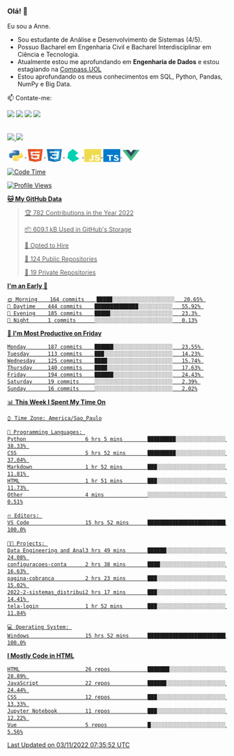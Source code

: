 ### Olá! 👋
Eu sou a Anne. 
- Sou estudante de Análise e Desenvolvimento de Sistemas (4/5).
- Possuo Bacharel em Engenharia Civil e Bacharel Interdisciplinar em Ciência e Tecnologia.
- Atualmente estou me aprofundando em **Engenharia de Dados** e estou estagiando na [Compass.UOL](https://compass.uol/pt/home/) 
- Estou aprofundando os meus conhecimentos em SQL, Python, Pandas, NumPy e Big Data.

📫 Contate-me: 

<div>
<a href="https://www.instagram.com/annekarolinefc/" target="_blank"><img src="https://img.shields.io/badge/-Instagram-%23E4405F?style=for-the-badge&logo=instagram&logoColor=white" target="_blank"></a> 
<a href = "mailto:annekarolinefc@gmail.com"><img src="https://img.shields.io/badge/-Gmail-%23333?style=for-the-badge&logo=gmail&logoColor=white" target="_blank"></a>
<a href="https://www.linkedin.com/in/devannekarolinefc/" target="_blank"><img src="https://img.shields.io/badge/-LinkedIn-%230077B5?style=for-the-badge&logo=linkedin&logoColor=white" target="_blank"></a> 
<a href="https://api.whatsapp.com/send?phone=5533991375118&text=Ol%C3%A1%20Anne!%20" target="_blank"><img src="https://img.shields.io/badge/WhatsApp-25D366?style=for-the-badge&logo=whatsapp&logoColor=white" target="_blank"></a>
</div>

</br>

</br>
<div>
  <a href="https://github.com/annekarolinefc">
  <img height="180em" src="https://github-readme-stats.vercel.app/api?username=annekarolinefc&show_icons=true&theme=dracula&include_all_commits=true&count_private=true"/>
  <img height="180em" src="https://github-readme-stats.vercel.app/api/top-langs/?username=annekarolinefc&layout=compact&langs_count=7&theme=dracula"/>
</div>
  
  <div style="display: inline_block"><br>  
  <img align="center" alt="Anne-Python" height="30" width="40" src="https://raw.githubusercontent.com/devicons/devicon/master/icons/python/python-original.svg">
  <img align="center" alt="Anne-HTML" height="30" width="40" src="https://raw.githubusercontent.com/devicons/devicon/master/icons/html5/html5-original.svg">
  <img align="center" alt="Anne-CSS" height="30" width="40"
 src="https://raw.githubusercontent.com/devicons/devicon/master/icons/css3/css3-original.svg">
  <img align="center" alt="Anne-Bulma" height="30" width="40"
 src="https://github.com/devicons/devicon/blob/master/icons/bulma/bulma-plain.svg">
  <img align="center" alt="Anne-Js" height="30" width="40" src="https://raw.githubusercontent.com/devicons/devicon/master/icons/javascript/javascript-plain.svg">
    <img align="center" alt="Anne-Ts" height="30" width="40" src="https://github.com/devicons/devicon/blob/master/icons/typescript/typescript-original.svg">
      <img align="center" alt="Anne-Vue" height="30" width="40" src="https://github.com/devicons/devicon/blob/master/icons/vuejs/vuejs-original.svg">
</div>
<!--
  <img align="center" alt="Anne-An" height="30" width="40" src="https://github.com/devicons/devicon/blob/master/icons/angularjs/angularjs-original.svg">

-->
</br>
</br>
</br>
<!--START_SECTION:waka-->
![Code Time](http://img.shields.io/badge/Code%20Time-23%20hrs%209%20mins-blue)

![Profile Views](http://img.shields.io/badge/Profile%20Views-33-blue)

**🐱 My GitHub Data** 

> 🏆 782 Contributions in the Year 2022
 > 
> 📦 609.1 kB Used in GitHub's Storage 
 > 
> 💼 Opted to Hire
 > 
> 📜 124 Public Repositories 
 > 
> 🔑 19 Private Repositories  
 > 
**I'm an Early 🐤** 

```text
🌞 Morning    164 commits    █████░░░░░░░░░░░░░░░░░░░░   20.65% 
🌇 Daytime    444 commits    ██████████████░░░░░░░░░░░   55.92% 
🌃 Evening    185 commits    █████░░░░░░░░░░░░░░░░░░░░   23.3% 
🌙 Night      1 commits      ░░░░░░░░░░░░░░░░░░░░░░░░░   0.13%

```
📅 **I'm Most Productive on Friday** 

```text
Monday       187 commits    ██████░░░░░░░░░░░░░░░░░░░   23.55% 
Tuesday      113 commits    ███░░░░░░░░░░░░░░░░░░░░░░   14.23% 
Wednesday    125 commits    ████░░░░░░░░░░░░░░░░░░░░░   15.74% 
Thursday     140 commits    ████░░░░░░░░░░░░░░░░░░░░░   17.63% 
Friday       194 commits    ██████░░░░░░░░░░░░░░░░░░░   24.43% 
Saturday     19 commits     ░░░░░░░░░░░░░░░░░░░░░░░░░   2.39% 
Sunday       16 commits     ░░░░░░░░░░░░░░░░░░░░░░░░░   2.02%

```


📊 **This Week I Spent My Time On** 

```text
⌚︎ Time Zone: America/Sao_Paulo

💬 Programming Languages: 
Python                   6 hrs 5 mins        █████████░░░░░░░░░░░░░░░░   38.33% 
CSS                      5 hrs 52 mins       █████████░░░░░░░░░░░░░░░░   37.04% 
Markdown                 1 hr 52 mins        ███░░░░░░░░░░░░░░░░░░░░░░   11.81% 
HTML                     1 hr 51 mins        ███░░░░░░░░░░░░░░░░░░░░░░   11.73% 
Other                    4 mins              ░░░░░░░░░░░░░░░░░░░░░░░░░   0.51%

🔥 Editors: 
VS Code                  15 hrs 52 mins      █████████████████████████   100.0%

🐱‍💻 Projects: 
Data Engineering and Anal3 hrs 49 mins       ██████░░░░░░░░░░░░░░░░░░░   24.08% 
configuracoes-conta      2 hrs 38 mins       ████░░░░░░░░░░░░░░░░░░░░░   16.63% 
pagina-cobranca          2 hrs 23 mins       ███░░░░░░░░░░░░░░░░░░░░░░   15.02% 
2022-2-sistemas_distribui2 hrs 17 mins       ███░░░░░░░░░░░░░░░░░░░░░░   14.41% 
tela-login               1 hr 52 mins        ███░░░░░░░░░░░░░░░░░░░░░░   11.84%

💻 Operating System: 
Windows                  15 hrs 52 mins      █████████████████████████   100.0%

```

**I Mostly Code in HTML** 

```text
HTML                     26 repos            ███████░░░░░░░░░░░░░░░░░░   28.89% 
JavaScript               22 repos            ██████░░░░░░░░░░░░░░░░░░░   24.44% 
CSS                      12 repos            ███░░░░░░░░░░░░░░░░░░░░░░   13.33% 
Jupyter Notebook         11 repos            ███░░░░░░░░░░░░░░░░░░░░░░   12.22% 
Vue                      5 repos             █░░░░░░░░░░░░░░░░░░░░░░░░   5.56%

```



 Last Updated on 03/11/2022 07:35:52 UTC
<!--END_SECTION:waka-->
  
